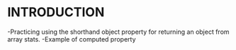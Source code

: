 # INTRODUCTION
-Practicing using the shorthand object property for returning an object from array stats. 
-Example of computed property




